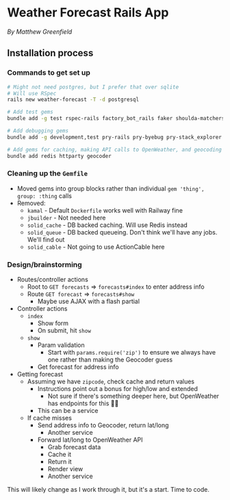 # Weather Forecast Rails App

_By Matthew Greenfield_

## Installation process

### Commands to get set up

```sh
# Might not need postgres, but I prefer that over sqlite
# Will use RSpec
rails new weather-forecast -T -d postgresql

# Add test gems
bundle add -g test rspec-rails factory_bot_rails faker shoulda-matchers

# Add debugging gems
bundle add -g development,test pry-rails pry-byebug pry-stack_explorer dotenv-rails

# Add gems for caching, making API calls to OpenWeather, and geocoding
bundle add redis httparty geocoder
```

### Cleaning up the `Gemfile`

- Moved gems into group blocks rather than individual `gem 'thing', group: :thing` calls
- Removed:
  - `kamal` - Default `Dockerfile` works well with Railway fine
  - `jbuilder` - Not needed here
  - `solid_cache` - DB backed caching. Will use Redis instead
  - `solid_queue` - DB backed queueing. Don't think we'll have any jobs. We'll find out
  - `solid_cable` - Not going to use ActionCable here

### Design/brainstorming

- Routes/controller actions
  - Root to `GET forecasts` => `forecasts#index` to enter address info
  - Route `GET forecast` => `forecasts#show`
    - Maybe use AJAX with a flash partial
- Controller actions
  - `index`
    - Show form
    - On submit, hit `show`
  - `show`
    - Param validation
      - Start with `params.require('zip')` to ensure we always have one rather than making the Geocoder guess
    - Get forecast for address info
- Getting forecast
  - Assuming we have `zipcode`, check cache and return values
    - Instructions point out a bonus for high/low and extended
      - Not sure if there's something deeper here, but OpenWeather has endpoints for this 🤷‍♂️
    - This can be a service
  - If cache misses
    - Send address info to Geocoder, return lat/long
      - Another service
    - Forward lat/long to OpenWeather API
      - Grab forecast data
      - Cache it
      - Return it
      - Render view
      - Another service

This will likely change as I work through it, but it's a start. Time to code.
